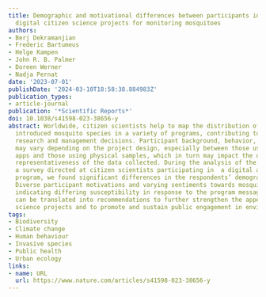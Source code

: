 ```yaml
---
title: Demographic and motivational differences between participants in analog and
  digital citizen science projects for monitoring mosquitoes
authors:
- Berj Dekramanjian
- Frederic Bartumeus
- Helge Kampen
- John R. B. Palmer
- Doreen Werner
- Nadja Pernat
date: '2023-07-01'
publishDate: '2024-03-10T18:58:38.884983Z'
publication_types:
- article-journal
publication: '*Scientific Reports*'
doi: 10.1038/s41598-023-38656-y
abstract: Worldwide, citizen scientists help to map the distribution of native and
  introduced mosquito species in a variety of programs, contributing to environmental
  research and management decisions. Participant background, behavior, and engagement
  may vary depending on the project design, especially between those using digital
  apps and those using physical samples, which in turn may impact the quality and
  representativeness of the data collected. During the analysis of the responses to
  a survey directed at citizen scientists participating in  a digital and an analog
  program, we found significant differences in the respondents’ demographic backgrounds.
  Diverse participant motivations and varying sentiments towards mosquitoes were observed,
  indicating differing susceptibility in response to the program messages. The results
  can be translated into recommendations to further strengthen the appeal of citizen
  science projects and to promote and sustain public engagement in environmental research.
tags:
- Biodiversity
- Climate change
- Human behaviour
- Invasive species
- Public health
- Urban ecology
links:
- name: URL
  url: https://www.nature.com/articles/s41598-023-38656-y
---
```


